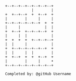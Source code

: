 
    +--+--+--+--+--+--+--+
                |        |
    +  +--+--+  +  +--+  +
    |        |     |     |
    +--+--+--+--+--+  +  +
    |     |           |  |
    +  +--+  +--+--+--+  +
    |     |  |           |
    +  +  +  +  +--+--+--+
    |  |     |           |
    +  +--+--+--+--+--+  +
    |  |     |  |        |
    +  +--+  +  +  +--+  +
    |        |     |     •
    +--+--+--+--+--+--+--+

    Completed by: @gitHub Username